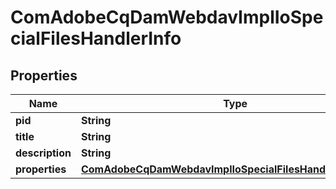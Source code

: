 

# ComAdobeCqDamWebdavImplIoSpecialFilesHandlerInfo

## Properties

Name | Type | Description | Notes
------------ | ------------- | ------------- | -------------
**pid** | **String** |  |  [optional]
**title** | **String** |  |  [optional]
**description** | **String** |  |  [optional]
**properties** | [**ComAdobeCqDamWebdavImplIoSpecialFilesHandlerProperties**](ComAdobeCqDamWebdavImplIoSpecialFilesHandlerProperties.md) |  |  [optional]



